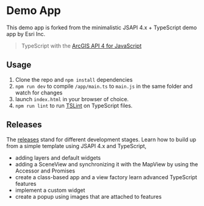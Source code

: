 # Demo App

This demo app is forked from the minimalistic JSAPI 4.x + TypeScript demo app by Esri Inc.
> TypeScript with the [ArcGIS API 4 for JavaScript](https://developers.arcgis.com/javascript/)

## Usage

1. Clone the repo and `npm install` dependencies
2. `npm run dev` to compile `/app/main.ts` to `main.js` in the same folder and watch for changes
3. launch `index.html` in your browser of choice.
4. `npm run lint` to run [TSLint](https://github.com/palantir/tslint) on TypeScript files.

## Releases

The [releases](https://github.com/esride-nik/jsapi4-workshop/releases) stand for different development stages. Learn how to build up from a simple template using JSAPI 4.x and TypeScript,
* adding layers and default widgets
* adding a SceneView and synchronizing it with the MapView by using the Accessor and Promises
* create a class-based app and a view factory learn advanced TypeScript features
* implement a custom widget
* create a popup using images that are attached to features